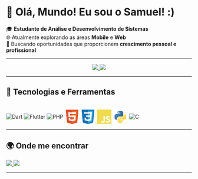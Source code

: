 # 👋 Olá, Mundo! Eu sou o Samuel! :)

🎓 **Estudante de Análise e Desenvolvimento de Sistemas**  
🌐 Atualmente explorando as áreas **Mobile** e **Web**  
🚀 Buscando oportunidades que proporcionem **crescimento pessoal e profissional**  

---

<div align="center">
  <a href="https://github.com/SamuelLRibeiro">
    <img height="150em" src="https://github-readme-stats.vercel.app/api?username=SamuelLRibeiro&show_icons=true&theme=calm&include_all_commits=true&count_private=true" />
    <img height="150em" src="https://github-readme-stats.vercel.app/api/top-langs/?username=SamuelLRibeiro&layout=compact&langs_count=7&theme=calm" />
  </a>
</div>

---

## 🧠 Tecnologias e Ferramentas

<div style="display: inline_block"><br>
  <img align="center" alt="Dart" height="40" width="40" src="https://cdn.jsdelivr.net/gh/devicons/devicon/icons/dart/dart-original.svg"/>
  <img align="center" alt="Flutter" height="40" width="40" src="https://cdn.jsdelivr.net/gh/devicons/devicon/icons/flutter/flutter-original.svg"/>
  <img align="center" alt="PHP" height="40" width="40" src="https://cdn.jsdelivr.net/gh/devicons/devicon/icons/php/php-original.svg"/>
  <img align="center" alt="HTML" height="40" width="40" src="https://raw.githubusercontent.com/devicons/devicon/master/icons/html5/html5-original.svg"/>
  <img align="center" alt="CSS" height="40" width="40" src="https://raw.githubusercontent.com/devicons/devicon/master/icons/css3/css3-original.svg"/>
  <img align="center" alt="JavaScript" height="40" width="40" src="https://raw.githubusercontent.com/devicons/devicon/master/icons/javascript/javascript-plain.svg"/>
  <img align="center" alt="Python" height="40" width="40" src="https://raw.githubusercontent.com/devicons/devicon/master/icons/python/python-original.svg"/>
  <img align="center" alt="C" height="40" width="40" src="https://cdn.jsdelivr.net/gh/devicons/devicon/icons/c/c-original.svg"/>
</div>

---

## 🌍 Onde me encontrar

<div> 
  <a href="mailto:samuellr@rede.ulbra.br" target="_blank">
    <img src="https://img.shields.io/badge/-Email-D14836?style=for-the-badge&logo=gmail&logoColor=white"/>
  </a>
  <a href="https://www.linkedin.com/in/samuel-lamego-ribeiro/" target="_blank">
    <img src="https://img.shields.io/badge/-LinkedIn-0077B5?style=for-the-badge&logo=linkedin&logoColor=white"/>
  </a>
</div>

---
